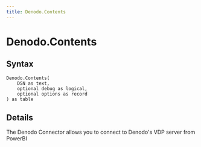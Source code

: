 ```yaml
---
title: Denodo.Contents
---
```


# Denodo.Contents



## Syntax

```powerquery
Denodo.Contents(
    DSN as text,
    optional debug as logical,
    optional options as record
) as table
```


## Details

The Denodo Connector allows you to connect to Denodo's VDP server from PowerBI


